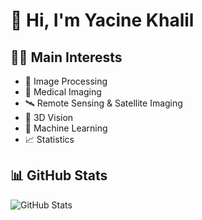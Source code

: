 # 👋 Hi, I'm Yacine Khalil

## 👨‍🔬 Main Interests
- 🧠 Image Processing  
- 🏥 Medical Imaging  
- 🛰️ Remote Sensing & Satellite Imaging  
- 🧊 3D Vision  
- 🤖 Machine Learning  
- 📈 Statistics
  
## 📊 GitHub Stats
![GitHub Stats](https://github-readme-stats.vercel.app/api?username=YacineKhalil&show_icons=true&count_private=true&theme=dark&cache_seconds=3600)


